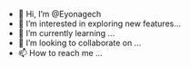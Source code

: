 - 👋 Hi, I’m @Eyonagech
- 👀 I’m interested in exploring new features...
- 🌱 I’m currently learning ...
- 💞️ I’m looking to collaborate on ...
- 📫 How to reach me ...

<!---
Eyonagech/Eyonagech is a ✨ special ✨ repository because its `README.md` (this file) appears on your GitHub profile.
You can click the Preview link to take a look at your changes.
--->
